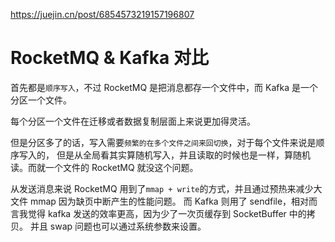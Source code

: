 
<https://juejin.cn/post/6854573219157196807>

# RocketMQ & Kafka 对比


首先都是`顺序写入`，不过 RocketMQ 是把消息都存一个文件中，而 Kafka 是一个分区一个文件。

每个分区一个文件在迁移或者数据复制层面上来说更加得灵活。

但是分区多了的话，写入需要`频繁的在多个文件之间来回切换`，对于每个文件来说是顺序写入的，
但是从全局看其实算随机写入，并且读取的时候也是一样，算随机读。而就一个文件的 RocketMQ 就没这个问题。

从发送消息来说 RocketMQ 用到了` mmap + write `的方式，并且通过预热来减少大文件 mmap 因为缺页中断产生的性能问题。
而 Kafka 则用了 sendfile，相对而言我觉得 kafka 发送的效率更高，因为少了一次页缓存到 SocketBuffer 中的拷贝。
并且 swap 问题也可以通过系统参数来设置。
